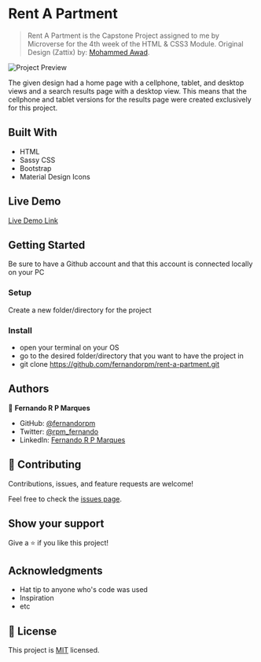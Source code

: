 # Rent A Partment

> Rent A Partment is the Capstone Project assigned to me by Microverse for the 4th week of the HTML & CSS3 Module.
> Original Design (Zattix) by: <a href="https://www.behance.net/gallery/24796463/ZATTIX" target="_blank">Mohammed Awad</a>.

![Project Preview](rent-a-partment.gif)

The given design had a home page with a cellphone, tablet, and desktop views and a search results page with a desktop view.
This means that the cellphone and tablet versions for the results page were created exclusively for this project.


## Built With

- HTML
- Sassy CSS
- Bootstrap
- Material Design Icons


## Live Demo

[Live Demo Link](https://fernandorpm.github.io/rent-a-partment/)


## Getting Started

Be sure to have a Github account and that this account is connected locally on your PC


### Setup

Create a new folder/directory for the project


### Install

- open your terminal on your OS
- go to the desired folder/directory that you want to have the project in
- git clone https://github.com/fernandorpm/rent-a-partment.git


## Authors

👤 **Fernando R P Marques**

- GitHub: <a href="https://github.com/fernandorpm" target="_blank">@fernandorpm</a>
- Twitter: <a href="https://twitter.com/rpm_fernando" target="_blank">@rpm_fernando</a>
- LinkedIn: <a href="https://linkedin.com/in/fernandorpm" target="_blank">Fernando R P Marques</a>


## 🤝 Contributing

Contributions, issues, and feature requests are welcome!

Feel free to check the [issues page](https://github.com/fernandorpm/rent-a-partment/issues/2).


## Show your support

Give a ⭐️ if you like this project!


## Acknowledgments

- Hat tip to anyone who's code was used
- Inspiration
- etc


## 📝 License

This project is [MIT](lic.url) licensed.
